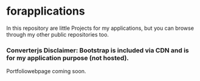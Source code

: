 # forapplications

In this repository are little Projects for my applications, but you can browse through my other public repositories too.

### Converterjs Disclaimer: Bootstrap is included via CDN and is for my application purpose (not hosted).

Portfoliowebpage coming soon.